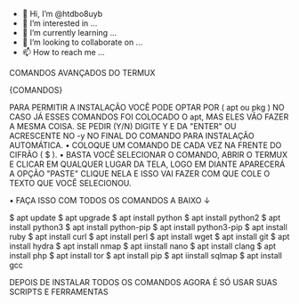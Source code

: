 - 👋 Hi, I’m @htdbo8uyb
- 👀 I’m interested in ...
- 🌱 I’m currently learning ...
- 💞️ I’m looking to collaborate on ...
- 📫 How to reach me ...

<!---
htdbo8uyb/htdbo8uyb is a ✨ special ✨ repository because its `README.md` (this file) appears on your GitHub profile.
You can click the Preview link to take a look at your changes.
--->
COMANDOS AVANÇADOS DO TERMUX




{COMANDOS}


PARA PERMITIR A INSTALAÇÃO VOCÊ PODE OPTAR POR ( apt ou pkg ) NO CASO JÁ ESSES COMANDOS FOI COLOCADO O apt, MAS ELES VÃO FAZER A MESMA COISA.
SE PEDIR (Y/N) DIGITE Y E DA "ENTER" OU ACRESCENTE NO -y NO FINAL DO COMANDO PARA INSTALAÇÃO AUTOMÁTICA.
• COLOQUE UM COMANDO DE CADA VEZ NA FRENTE DO CIFRÃO ( $ ).
• BASTA VOCÊ SELECIONAR O COMANDO, ABRIR O TERMUX E CLICAR EM QUALQUER LUGAR DA TELA, LOGO EM DIANTE APARECERÁ A OPÇÃO "PASTE" CLIQUE NELA E ISSO VAI FAZER COM QUE COLE O TEXTO QUE VOCÊ SELECIONOU.


• FAÇA ISSO COM TODOS OS COMANDOS A BAIXO ↓


$ apt update
$ apt upgrade
$ apt install python
$ apt install python2
$ apt install python3
$ apt install python-pip
$ apt install python3-pip
$ apt install ruby
$ apt install curl
$ apt install perl
$ apt install wget
$ apt install git
$ apt install hydra
$ apt install nmap
$ apt iinstall nano
$ apt install clang
$ apt install php
$ apt install tor
$ apt install pip
$ apt iinstall sqlmap
$ apt install gcc


DEPOIS DE INSTALAR TODOS OS COMANDOS AGORA É SÓ USAR SUAS SCRIPTS E FERRAMENTAS
